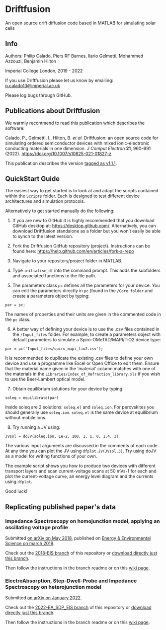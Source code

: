 # Driftfusion
An open source drift diffusion code based in MATLAB for simulating solar cells

## Info
Authors: Philip Calado, Piers RF Barnes, Ilario Gelmetti, Mohammed Azzouzi, Benjamin Hilton

Imperial College London, 2019 - 2022

If you use Driftfusion please let us know by emailing:
p.calado13@imperial.ac.uk

Please log bugs through GitHub.

## Publications about Driftfusion

We warmly recommend to read this publication which describes the software:

Calado, P., Gelmetti, I., Hilton, B. *et al.* Driftfusion: an open source code for simulating ordered semiconductor devices with mixed ionic-electronic conducting materials in one dimension. *J Comput Electron* **21**, 960–991 (2022). https://doi.org/10.1007/s10825-021-01827-z

This publication describes the version [tagged as v1.1.1](https://github.com/barnesgroupICL/Driftfusion/releases/tag/v1.1.1).

## QuickStart Guide

The easiest way to get started is to look at and adapt the scripts contained within the `Scripts` folder. Each is designed to test different device architectures and simulation protocols.

Alternatively to get started manually do the following:
 
1.	If you are new to GitHub it is highly recommended that you download GitHub desktop at: https://desktop.github.com/.
Alternatively, you can download Driftfusion standalone as a folder but you won’t easily be able to synch to the latest version.

2.	Fork the Driftfusion GitHub repository (project). Instructions can be found here: https://help.github.com/en/articles/fork-a-repo 

3.	Navigate to your repository/project folder in MATLAB.

4.	Type `initialise_df` into the command prompt. This adds the subfolders and associated functions to the file path.

5.	The parameters class `pc` defines all the parameters for your device. You can edit the parameters directly in `pc` (found in the `/Core folder` and create  a parameters object by typing:
 
`par = pc;`

The  names of properties and their units are given in the commented code in the `pc` class.
	
6. 	A better way of defining your device is to use the .csv files contained in the `/Input_files` folder. For example, to create a parameters object with default parameters to simulate a Spiro-OMeTAD/MAPI/TiO2 device type:

`par = pc('Input_files/spiro_mapi_tio2.csv');`

It is recommended to duplicate the existing .csv files to define your own device and use a programme like Excel or Open Office to edit them. Ensure that the material name given in the 'material' column matches with one of the materials in the `Libraries/Index_of_Refraction_library.xls` if you wish to use the Beer-Lambert optical model.

7.	Obtain equilibrium solutions for your device by typing:
 
`soleq = equilibrate(par)`
 
Inside soleq are 2 solutions: `soleq.el` and `soleq.ion`. For perovskites you should generally use `soleq.ion`. `soleq.el` is the same device at equilibrium without mobile ions.
 
8.	Try running a JV using:
 
`JVsol = doJV(soleq.ion, 1e-2, 100, 1, 1, 0, 1.4, 3)`
 
The various input arguments are discussed in the comments of each code. At any time you can plot the JV using `dfplot.JV(JVsol,3)`.
Try using doJV as a model for writing functions of your own.

The example script shows you how to produce two devices with different transport layers and scan current-voltage scans at 50 mVs-1 for each and plot the current-voltage curve, an energy level diagram and the currents using `dfplot`.

Good luck!

## Replicating published paper's data

### Impedance Spectroscopy on homojunction model, applying an oscillating voltage profile

Submitted [on arXiv on May 2018](https://arxiv.org/abs/1805.06446), published on [Energy & Environmental Science on march 2019](https://pubs.rsc.org/en/content/articlelanding/2019/ee/c8ee02362j).

Check out the [2018-EIS branch](https://github.com/barnesgroupICL/Driftfusion/tree/2018-EIS) of this repository or [download directly just this branch](https://github.com/barnesgroupICL/Driftfusion/archive/2018-EIS.zip).

Then follow the instructions in the branch readme or on this [wiki page](https://github.com/barnesgroupICL/Driftfusion/wiki/2018-Impedance-Spectroscopy-on-homojunction-model).

### ElectroAbsorption, Step-Dwell-Probe and Impedance Spectroscopy on heterojunction model

Submitted [on arXiv on January 2022](https://arxiv.org/abs/2201.02175).

Check out the [2022-EA\_SDP\_EIS branch](https://github.com/barnesgroupICL/Driftfusion/tree/2022-EA_SDP_EIS) of this repository or [download directly just this branch](https://github.com/barnesgroupICL/Driftfusion/archive/2022-EA_SDP_EIS.zip).

Then follow the instructions in the branch readme or on this [wiki page](https://github.com/barnesgroupICL/Driftfusion/wiki/2022-ElectroAbsorbance,-Step-Dwell-Probe-and-EIS-on-heterojunction-model).
